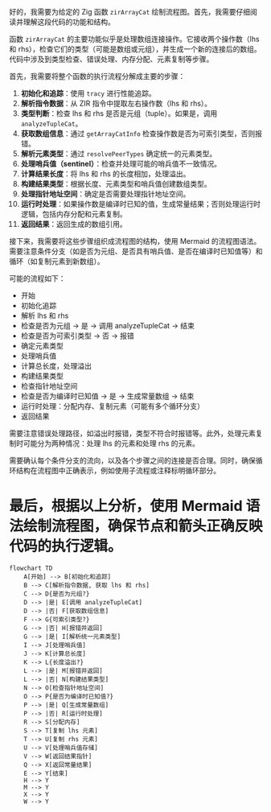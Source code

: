 好的，我需要为给定的 Zig 函数 `zirArrayCat` 绘制流程图。首先，我需要仔细阅读并理解这段代码的功能和结构。

函数 `zirArrayCat` 的主要功能似乎是处理数组连接操作。它接收两个操作数（lhs 和 rhs），检查它们的类型（可能是数组或元组），并生成一个新的连接后的数组。代码中涉及到类型检查、错误处理、内存分配、元素复制等步骤。

首先，我需要将整个函数的执行流程分解成主要的步骤：

1. **初始化和追踪**：使用 `tracy` 进行性能追踪。
2. **解析指令数据**：从 ZIR 指令中提取左右操作数（lhs 和 rhs）。
3. **类型判断**：检查 lhs 和 rhs 是否是元组（tuple）。如果是，调用 `analyzeTupleCat`。
4. **获取数组信息**：通过 `getArrayCatInfo` 检查操作数是否为可索引类型，否则报错。
5. **解析元素类型**：通过 `resolvePeerTypes` 确定统一的元素类型。
6. **处理哨兵值（sentinel）**：检查并处理可能的哨兵值不一致情况。
7. **计算结果长度**：将 lhs 和 rhs 的长度相加，处理溢出。
8. **构建结果类型**：根据长度、元素类型和哨兵值创建数组类型。
9. **处理指针地址空间**：确定是否需要处理指针地址空间。
10. **运行时处理**：如果操作数是编译时已知的值，生成常量结果；否则处理运行时逻辑，包括内存分配和元素复制。
11. **返回结果**：返回生成的数组引用。

接下来，我需要将这些步骤组织成流程图的结构，使用 Mermaid 的流程图语法。需要注意条件分支（如是否为元组、是否具有哨兵值、是否在编译时已知值等）和循环（如复制元素到新数组）。

可能的流程如下：

- 开始
- 初始化追踪
- 解析 lhs 和 rhs
- 检查是否为元组 → 是 → 调用 analyzeTupleCat → 结束
- 检查是否为可索引类型 → 否 → 报错
- 确定元素类型
- 处理哨兵值
- 计算总长度，处理溢出
- 构建结果类型
- 检查指针地址空间
- 检查是否为编译时已知值 → 是 → 生成常量数组 → 结束
- 运行时处理：分配内存、复制元素（可能有多个循环分支）
- 返回结果

需要注意错误处理路径，如溢出时报错，类型不符合时报错等。此外，处理元素复制时可能分为两种情况：处理 lhs 的元素和处理 rhs 的元素。

需要确认每个条件分支的流向，以及各个步骤之间的连接是否合理。同时，确保循环结构在流程图中正确表示，例如使用子流程或注释标明循环部分。

最后，根据以上分析，使用 Mermaid 语法绘制流程图，确保节点和箭头正确反映代码的执行逻辑。
================================================
```mermaid
flowchart TD
    A[开始] --> B[初始化和追踪]
    B --> C[解析指令数据, 获取 lhs 和 rhs]
    C --> D{是否为元组?}
    D --> |是| E[调用 analyzeTupleCat]
    D --> |否| F[获取数组信息]
    F --> G{可索引类型?}
    G --> |否| H[报错并返回]
    G --> |是| I[解析统一元素类型]
    I --> J[处理哨兵值]
    J --> K[计算总长度]
    K --> L{长度溢出?}
    L --> |是| M[报错并返回]
    L --> |否| N[构建结果类型]
    N --> O[检查指针地址空间]
    O --> P{是否为编译时已知值?}
    P --> |是| Q[生成常量数组]
    P --> |否| R[运行时处理]
    R --> S[分配内存]
    S --> T[复制 lhs 元素]
    T --> U[复制 rhs 元素]
    U --> V[处理哨兵值存储]
    V --> W[返回结果指针]
    Q --> X[返回常量结果]
    E --> Y[结束]
    H --> Y
    M --> Y
    X --> Y
    W --> Y
```